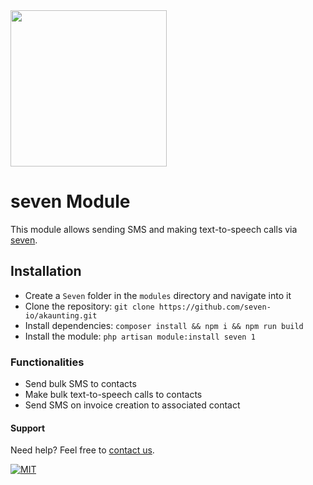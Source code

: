 <img src="https://www.seven.io/wp-content/uploads/Logo.svg" width="250" />

# seven Module

This module allows sending SMS and making text-to-speech calls
via [seven](https://www.seven.io/).

## Installation

- Create a `Seven` folder in the `modules` directory and navigate into it
- Clone the repository: `git clone https://github.com/seven-io/akaunting.git`
- Install dependencies: `composer install && npm i && npm run build`
- Install the module: `php artisan module:install seven 1`

### Functionalities
- Send bulk SMS to contacts
- Make bulk text-to-speech calls to contacts
- Send SMS on invoice creation to associated contact

#### Support

Need help? Feel free to [contact us](https://www.seven.io/en/company/contact/).

[![MIT](https://img.shields.io/badge/License-MIT-teal.svg)](LICENSE)

